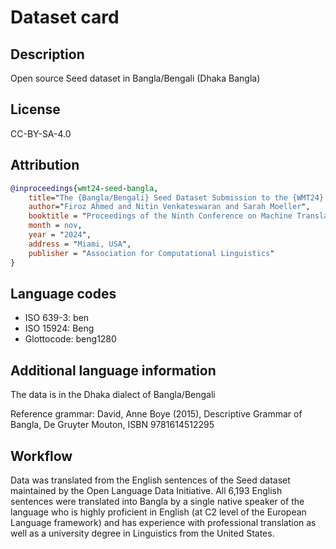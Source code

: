 # Dataset card

## Description

Open source Seed dataset in Bangla/Bengali (Dhaka Bangla)

## License

CC-BY-SA-4.0

## Attribution

```bibtex
@inproceedings{wmt24-seed-bangla,
    title="The {Bangla/Bengali} Seed Dataset Submission to the {WMT24} Open Language Data Initiative Shared Task",
    author="Firoz Ahmed and Nitin Venkateswaran and Sarah Moeller",
    booktitle = "Proceedings of the Ninth Conference on Machine Translation",
    month = nov,
    year = "2024",
    address = "Miami, USA",
    publisher = "Association for Computational Linguistics"
}
```

## Language codes

* ISO 639-3: ben
* ISO 15924: Beng
* Glottocode: beng1280

## Additional language information

The data is in the Dhaka dialect of Bangla/Bengali

Reference grammar: David, Anne Boye (2015), Descriptive Grammar of Bangla, De Gruyter Mouton, ISBN 9781614512295

## Workflow

Data was translated from the English sentences of the Seed dataset maintained by the Open Language Data Initiative. All 6,193 English sentences were translated into Bangla by a single native speaker of the language who is highly proficient in English (at C2 level of the European Language framework) and has experience with professional translation as well as a university degree in Linguistics from the United States.
